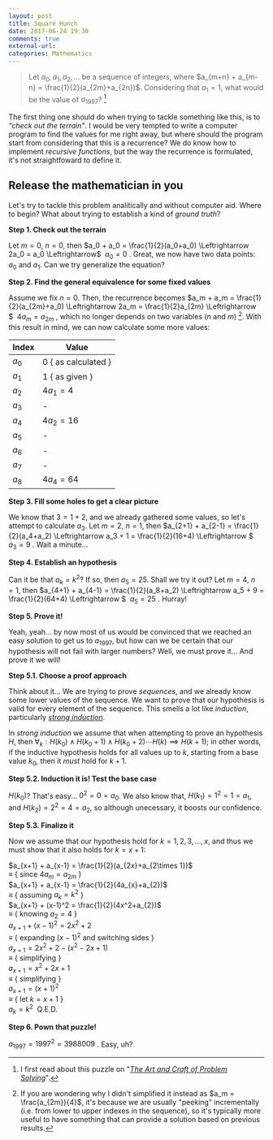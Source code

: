 ```yaml
---
layout: post
title: Square Hunch
date: 2017-06-24 19:30
comments: true
external-url:
categories: Mathematics
---
```


> Let $a_0, a_1, a_2, ...$ be a sequence of integers, where $a_{m+n} + a_{m-n} = \frac{1}{2}(a_{2m}+a_{2n})$. Considering that $a_1 = 1$, what would be the value of $a_{1997}$? [^1]

[^1]: I first read about this puzzle on "[*The Art and Craft of Problem Solving*](https://www.amazon.com/Art-Craft-Problem-Solving/dp/0471789011/ref=sr_1_1?ie=UTF8&qid=1498345535&sr=8-1&keywords=art+craft+problem+solving)".

The first thing one should do when trying to tackle something like this, is to *"check out the terrain"*. I would be very tempted to write a computer program to find the values for me right away, but where should the program start from considering that this is a recurrence? We do know how to implement *recursive functions*, but the way the recurrence is formulated, it's not straightfoward to define it.

## Release the mathematician in you

Let's try to tackle this problem analitically and without computer aid. Where to begin? What about trying to establish a kind of *ground truth*?

**Step 1. Check out the terrain**

Let $m = 0$, $n = 0$, then $a_0 + a_0 = \frac{1}{2}(a_0+a_0) \Leftrightarrow	2a_0 = a_0 \Leftrightarrow$&nbsp;<span class='bghighlight'> $a_0 = 0$ </span>. Great, we now have two data points: $a_0$ and $a_1$. Can we try generalize the equation?

**Step 2. Find the general equivalence for some fixed values**

Assume we fix $n = 0$. Then, the recurrence becomes $a_m + a_m = \frac{1}{2}(a_{2m}+a_0) \Leftrightarrow 2a_m = \frac{1}{2}a_{2m} \Leftrightarrow $&nbsp;<span class='bghighlight'> $4a_m = a_{2m}$ </span>, which no longer depends on two variables ($n$ and $m$) [^2]. With this result in mind, we can now calculate some more values:

[^2]: If you are wondering why I didn't simplified it instead as $a_m = \frac{a_{2m}}{4}$, it's because we are usually "peeking" incrementally (i.e. from lower to upper indexes in the sequence), so it's typically more useful to have something that can provide a solution based on previous results.

| Index | Value |
|-------|-------|
| $a_0$ | $0$ { as calculated } |
| $a_1$ | $1$ { as given } |
| $a_2$ | $4a_1 = 4$ |
| $a_3$ | - |
| $a_4$ | $4a_2 = 16$ |
| $a_5$ | - |
| $a_6$ | - |
| $a_7$ | - |
| $a_8$ | $4a_4 = 64$ |

**Step 3. Fill some holes to get a clear picture**

We know that $3 = 1 + 2$, and we already gathered some values, so let's attempt to calculate $a_3$. Let $m = 2$, $n = 1$, then $a_{2+1} + a_{2-1} = \frac{1}{2}(a_4+a_2) \Leftrightarrow a_3 + 1 = \frac{1}{2}(16+4) \Leftrightarrow $&nbsp;<span class='bghighlight'> $a_3 = 9$ </span>. Wait a minute...

**Step 4. Establish an hypothesis**

Can it be that $a_k = k^2$? If so, then $a_5 = 25$. Shall we try it out? Let $m = 4$, $n = 1$, then $a_{4+1} + a_{4-1} = \frac{1}{2}(a_8+a_2) \Leftrightarrow a_5 + 9 = \frac{1}{2}(64+4) \Leftrightarrow $&nbsp;<span class='bghighlight'> $a_5 = 25$ </span>. Hurray!

**Step 5. Prove it!**

Yeah, yeah... by now most of us would be convinced that we reached an easy solution to get us to $a_{1997}$, but how can we be certain that our hypothesis will not fail with larger numbers? Well, we must prove it... And prove it we will!

**Step 5.1. Choose a proof approach**

Think about it... We are trying to prove *sequences*, and we already know some lower values of the sequence. We want to prove that our hypothesis is valid for every element of the sequence. This smells a lot like *induction*, particularly  [*strong induction*](https://en.wikipedia.org/wiki/Mathematical_induction#Complete_induction).

In *strong induction* we assume that when attempting to prove an hypothesis $H$, then $\forall_k : H(k_0) \wedge H(k_0 + 1) \wedge H(k_0 + 2) \cdots H(k) \implies H(k+1)$; in other words, if the inductive hypothesis holds for all values up to $k$, starting from a base value $k_0$, then it *must* hold for $k+1$.

**Step 5.2. Induction it is! Test the base case**

$H(k_0)$? That's easy... $0^2 = 0 = a_0$. We also know that, $H(k_1) = 1^2 = 1 = a_1$, and $H(k_2) = 2^2 = 4 = a_2$, so although unecessary, it boosts our confidence.

**Step 5.3. Finalize it**

Now we assume that our hypothesis hold for $k = 1, 2, 3, ..., x$, and thus we must show that it also holds for $k = x+1$:

$a_{x+1} + a_{x-1} = \frac{1}{2}(a_{2x}+a_{2\times 1})$ <br>
$\equiv$ { since $4a_m = a_{2m}$ } <br>
$a_{x+1} + a_{x-1} = \frac{1}{2}(4a_{x}+a_{2})$ <br>
$\equiv$ { assuming $a_k = k^2$ } <br>
$a_{x+1} + (x-1)^2 = \frac{1}{2}(4x^2+a_{2})$ <br>
$\equiv$ { knowing $a_2 = 4$ } <br>
$a_{x+1} + (x-1)^2 = 2x^2+2$ <br>
$\equiv$ { expanding $(x-1)^2$ and switching sides } <br>
$a_{x+1} = 2x^2+2 - (x^2-2x+1)$<br>
$\equiv$ { simplifying } <br>
$a_{x+1} = x^2+2x+1$<br>
$\equiv$ { simplifying } <br>
$a_{x+1} = (x+1)^2$<br>
$\equiv$ { let $k =x+1$ } <br>
<span class='bghighlight'> $a_k = k^2$ </span>&nbsp;Q.E.D.<br>

**Step 6. Pown that puzzle!**

<span class='bghighlight'> $a_{1997} = 1997^2 = 3988009$ </span>. Easy, uh?
